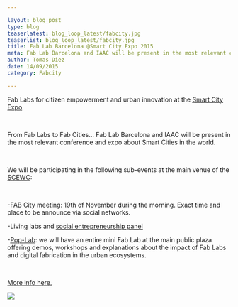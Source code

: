 ```yaml
---

layout: blog_post
type: blog
teaserlatest: blog_loop_latest/fabcity.jpg
teaserlist: blog_loop_latest/fabcity.jpg
title: Fab Lab Barcelona @Smart City Expo 2015
meta: Fab Lab Barcelona and IAAC will be present in the most relevant conference and expo about Smart Cities in the world. November 17th to 19th, Barcelona.
author: Tomas Diez
date: 14/09/2015
category: Fabcity

---
```


Fab Labs for citizen empowerment and urban innovation at the <a target="_blank" href="http://www.smartcityexpo.com/"><u>Smart City Expo</u></a> 

<br>

From Fab Labs to Fab Cities... Fab Lab Barcelona and IAAC will be present in the most relevant conference and expo about Smart Cities in the world. 

<br>

We will be participating in the following sub-events at the main venue of the <a target="_blank" href="http://www.smartcityexpo.com/"><u>SCEWC</u></a>:

<br>

-FAB City meeting: 19th of November during the morning. Exact time and place to be announce via social networks.

-Living labs and <a target="_blank" href="http://www.smartcityexpo.com/program/-/gaagenda/actividad/4/12/123"><u>social entrepreneurship panel</u></a>

-<a target="_blank" href="http://fablabbcn.org/popup_fab_lab.html"><u>Pop-Lab</u></a>: we will have an entire mini Fab Lab at the main public plaza offering demos, workshops and explanations about the impact of Fab Labs and digital fabrication in the urban ecosystems.

<br>

<a target="_blank" href="http://www.smartcityexpo.com/"><u>More info here.</u></a> 


<img src="{{site.baseurl}}{{ site.url }}/img/blog/blog_loop_latest/fabcity.jpg">



